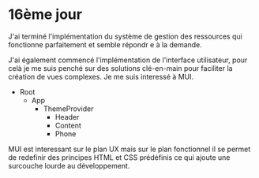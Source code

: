 # 16ème jour

J'ai terminé l'implémentation du système de gestion des ressources qui fonctionne parfaitement et semble répondr e à la demande.

J'ai également commencé l'implémentation de l'interface utilisateur, pour celà je me suis penché sur des solutions clé-en-main pour faciliter la création de vues complexes. Je me suis interessé à MUI.

- Root
  - App
    - ThemeProvider
      - Header
      - Content
      - Phone

MUI est interessant sur le plan UX mais sur le plan fonctionnel il se permet de redefinir des principes HTML et CSS prédéfinis ce qui ajoute une surcouche lourde au développement.